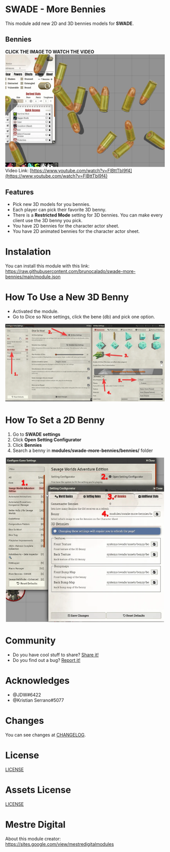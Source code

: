 # SWADE - More Bennies
This module add new 2D and 3D bennies models for **SWADE**.

## Bennies
**CLICK THE IMAGE TO WATCH THE VIDEO**
[![Demonstration](docs/docs-thumbnail.webp)](https://www.youtube.com/watch?v=FlBttTbl9f4)
Video Link: [https://www.youtube.com/watch?v=FlBttTbl9f4](https://www.youtube.com/watch?v=FlBttTbl9f4)

## Features
- Pick new 3D models for you bennies.
- Each player can pick their favorite 3D benny.
- There is a **Restricted Mode** setting for 3D bennies. You can make every client use the 3D benny you pick.
- You have 2D bennies for the character actor sheet.
- You have 2D animated bennies for the character actor sheet.

# Instalation
You can install this module with this link: https://raw.githubusercontent.com/brunocalado/swade-more-bennies/main/module.json

# How To Use a New 3D Benny
- Activated the module. 
- Go to Dice so Nice settings, click the bene (db) and pick one option.

<p align="center">
  <img width="900" src="docs/docs-dsn-settings.webp">
</p>

# How To Set a 2D Benny
1. Go to **SWADE settings**
2. Click **Open Setting Configurator**
3. Click **Bennies**
4. Search a benny in **modules/swade-more-bennies/bennies/** folder

<p align="center">
  <img width="500" src="docs/docs-2d-bennies.webp">
</p>

# Community
- Do you have cool stuff to share? [Share it!](https://github.com/brunocalado/swade-more-bennies/issues)
- Do you find out a bug? [Report it!](https://github.com/brunocalado/swade-more-bennies/issues)

# Acknowledges
- @JDW#6422 
- @Kristian Serrano#5077 

# Changes
You can see changes at [CHANGELOG](CHANGELOG.md).

# License
[LICENSE](LICENSE.md)

# Assets License
[LICENSE](LICENSE_ASSETS.md)

# Mestre Digital
About this module creator: https://sites.google.com/view/mestredigitalmodules